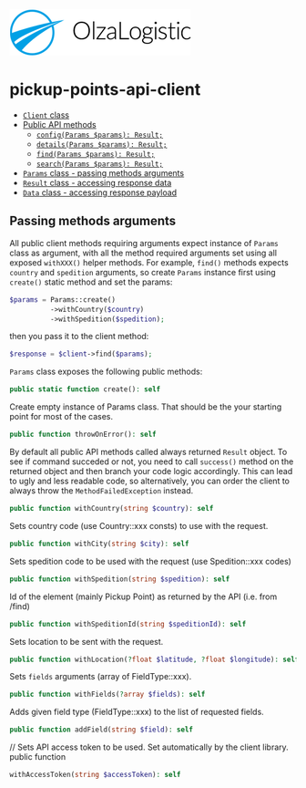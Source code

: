 ![Olza Logistic Logo](../img/olza-logo.png)

# pickup-points-api-client

* [`Client` class](api.md#client-class)
* [Public API methods](api.md#public-api-methods)
    * [`config(Params $params): Result;`](api.md#configparams-params-result)
    * [`details(Params $params): Result;`](api.md#detailsparams-params-result)
    * [`find(Params $params): Result;`](api.md#findparams-params-result)
    * [`search(Params $params): Result;`](api.md#searchparams-params-result)
* [`Params` class - passing methods arguments](params.md#passing-methods-arguments)
* [`Result` class - accessing response data](#response.mdaccessing-response-data)
* [`Data` class - accessing response payload](response.md#accessing-response-payload)

## Passing methods arguments

All public client methods requiring arguments expect instance of `Params` class as argument, with
all the method required arguments set using all exposed `withXXX()` helper methods. For
example, `find()` methods expects `country` and `spedition` arguments, so create `Params`
instance first using `create()` static method and set the params:

```php
$params = Params::create()
          ->withCountry($country)
          ->withSpedition($spedition);
```

then you pass it to the client method:

```php
$response = $client->find($params);
```

`Params` class exposes the following public methods:

```php
public static function create(): self
```

Create empty instance of Params class. That should be the your starting point for most of the cases.

```php
public function throwOnError(): self
```

By default all public API methods called always returned `Result` object. To see if command
succeded or not, you need to call `success()` method on the returned object and then branch your
code logic accordingly. This can lead to ugly and less readable code, so alternatively, you can
order the client to always throw the `MethodFailedException` instead.

```php
public function withCountry(string $country): self
```

Sets country code (use Country::xxx consts) to use with the request.

```php
public function withCity(string $city): self
```

Sets spedition code to be used with the request (use Spedition::xxx codes)

```php
public function withSpedition(string $spedition): self
```

Id of the element (mainly Pickup Point) as returned by the API (i.e. from /find)

```php
public function withSpeditionId(string $speditionId): self
```

Sets location to be sent with the request.

```php
public function withLocation(?float $latitude, ?float $longitude): self
```

Sets `fields` arguments (array of FieldType::xxx).

```php
public function withFields(?array $fields): self
```

Adds given field type (FieldType::xxx) to the list of requested fields.

```php
public function addField(string $field): self
```

// Sets API access token to be used. Set automatically by the client library. public function

```php
withAccessToken(string $accessToken): self
```
